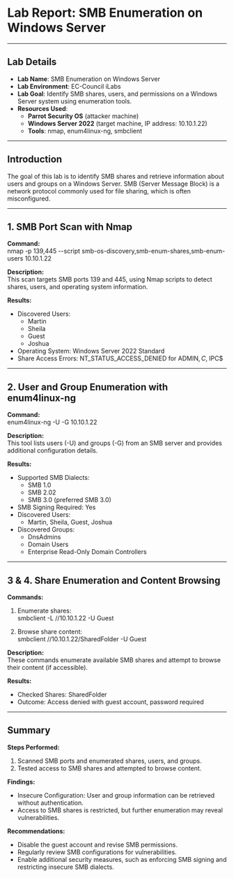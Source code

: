 # Lab Report: SMB Enumeration on Windows Server

---

## Lab Details
- **Lab Name**: SMB Enumeration on Windows Server  
- **Lab Environment**: EC-Council iLabs  
- **Lab Goal**: Identify SMB shares, users, and permissions on a Windows Server system using enumeration tools.  
- **Resources Used**:
  - **Parrot Security OS** (attacker machine)  
  - **Windows Server 2022** (target machine, IP address: 10.10.1.22)  
  - **Tools**: nmap, enum4linux-ng, smbclient  

---

## Introduction  
The goal of this lab is to identify SMB shares and retrieve information about users and groups on a Windows Server. SMB (Server Message Block) is a network protocol commonly used for file sharing, which is often misconfigured.  

---

## 1. SMB Port Scan with Nmap

**Command:**  
nmap -p 139,445 --script smb-os-discovery,smb-enum-shares,smb-enum-users 10.10.1.22

**Description:**  
This scan targets SMB ports 139 and 445, using Nmap scripts to detect shares, users, and operating system information.

**Results:**  
- Discovered Users:  
  - Martin  
  - Sheila  
  - Guest  
  - Joshua  
- Operating System: Windows Server 2022 Standard  
- Share Access Errors: NT_STATUS_ACCESS_DENIED for ADMIN$, C$, IPC$  

---

## 2. User and Group Enumeration with enum4linux-ng

**Command:**  
enum4linux-ng -U -G 10.10.1.22

**Description:**  
This tool lists users (-U) and groups (-G) from an SMB server and provides additional configuration details.

**Results:**  
- Supported SMB Dialects:  
  - SMB 1.0  
  - SMB 2.02  
  - SMB 3.0 (preferred SMB 3.0)  
- SMB Signing Required: Yes  
- Discovered Users:  
  - Martin, Sheila, Guest, Joshua  
- Discovered Groups:  
  - DnsAdmins  
  - Domain Users  
  - Enterprise Read-Only Domain Controllers  

---

## 3 & 4. Share Enumeration and Content Browsing

**Commands:**  
1. Enumerate shares:  
smbclient -L //10.10.1.22 -U Guest

2. Browse share content:  
smbclient //10.10.1.22/SharedFolder -U Guest

**Description:**  
These commands enumerate available SMB shares and attempt to browse their content (if accessible).

**Results:**  
- Checked Shares: SharedFolder  
- Outcome: Access denied with guest account, password required  

---

## Summary

**Steps Performed:**  
1. Scanned SMB ports and enumerated shares, users, and groups.  
2. Tested access to SMB shares and attempted to browse content.  

**Findings:**  
- Insecure Configuration: User and group information can be retrieved without authentication.  
- Access to SMB shares is restricted, but further enumeration may reveal vulnerabilities.  

**Recommendations:**  
- Disable the guest account and revise SMB permissions.  
- Regularly review SMB configurations for vulnerabilities.  
- Enable additional security measures, such as enforcing SMB signing and restricting insecure SMB dialects.  